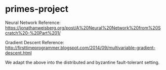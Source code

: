 # primes-project

Neural Network Reference: https://jonathanweisberg.org/post/A%20Neural%20Network%20from%20Scratch%20-%20Part%201/

Gradient Descent Reference: http://firsttimeprogrammer.blogspot.com/2014/09/multivariable-gradient-descent.html

We adapt the above into the distributed and byzantine fault-tolerant setting.
